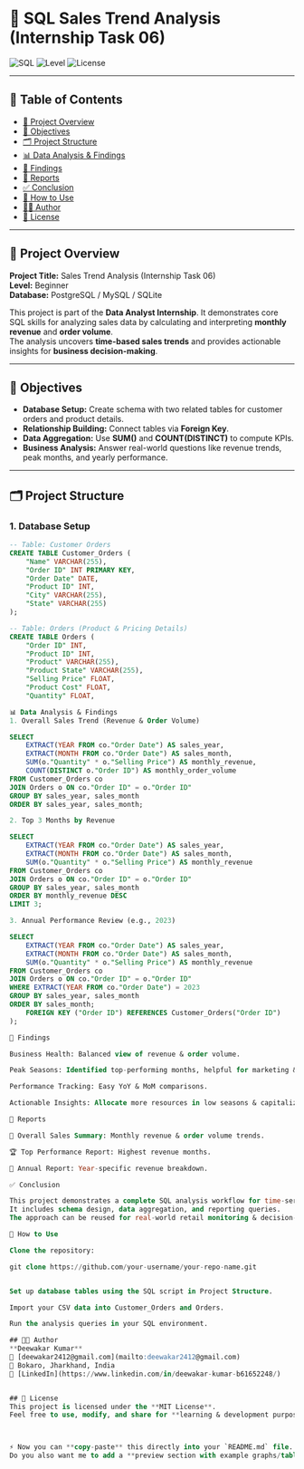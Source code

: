 # 🛒 SQL Sales Trend Analysis (Internship Task 06)

![SQL](https://img.shields.io/badge/SQL-PostgreSQL%20%7C%20MySQL%20%7C%20SQLite-blue) 
![Level](https://img.shields.io/badge/Level-Beginner-green) 
![License](https://img.shields.io/badge/License-MIT-yellow)

---

## 📑 Table of Contents
- [📌 Project Overview](#-project-overview)
- [🎯 Objectives](#-objectives)
- [🗂️ Project Structure](#️-project-structure)
- [📊 Data Analysis & Findings](#-data-analysis--findings)
- [🔎 Findings](#-findings)
- [📑 Reports](#-reports)
- [✅ Conclusion](#-conclusion)
- [🚀 How to Use](#-how-to-use)
- [👨‍💻 Author](#-author)
- [📜 License](#-license)

---

## 📌 Project Overview
**Project Title:** Sales Trend Analysis (Internship Task 06)  
**Level:** Beginner  
**Database:** PostgreSQL / MySQL / SQLite  

This project is part of the **Data Analyst Internship**. It demonstrates core SQL skills for analyzing sales data by calculating and interpreting **monthly revenue** and **order volume**.  
The analysis uncovers **time-based sales trends** and provides actionable insights for **business decision-making**.

---

## 🎯 Objectives
- **Database Setup:** Create schema with two related tables for customer orders and product details.  
- **Relationship Building:** Connect tables via **Foreign Key**.  
- **Data Aggregation:** Use **SUM()** and **COUNT(DISTINCT)** to compute KPIs.  
- **Business Analysis:** Answer real-world questions like revenue trends, peak months, and yearly performance.  

---

## 🗂️ Project Structure
### 1. Database Setup

```sql
-- Table: Customer Orders
CREATE TABLE Customer_Orders (
    "Name" VARCHAR(255),
    "Order ID" INT PRIMARY KEY,
    "Order Date" DATE,
    "Product ID" INT,
    "City" VARCHAR(255),
    "State" VARCHAR(255)
);

-- Table: Orders (Product & Pricing Details)
CREATE TABLE Orders (
    "Order ID" INT,
    "Product ID" INT,
    "Product" VARCHAR(255),
    "Product State" VARCHAR(255),
    "Selling Price" FLOAT,
    "Product Cost" FLOAT,
    "Quantity" FLOAT,

📊 Data Analysis & Findings
1. Overall Sales Trend (Revenue & Order Volume)

SELECT
    EXTRACT(YEAR FROM co."Order Date") AS sales_year,
    EXTRACT(MONTH FROM co."Order Date") AS sales_month,
    SUM(o."Quantity" * o."Selling Price") AS monthly_revenue,
    COUNT(DISTINCT o."Order ID") AS monthly_order_volume
FROM Customer_Orders co
JOIN Orders o ON co."Order ID" = o."Order ID"
GROUP BY sales_year, sales_month
ORDER BY sales_year, sales_month;

2. Top 3 Months by Revenue

SELECT
    EXTRACT(YEAR FROM co."Order Date") AS sales_year,
    EXTRACT(MONTH FROM co."Order Date") AS sales_month,
    SUM(o."Quantity" * o."Selling Price") AS monthly_revenue
FROM Customer_Orders co
JOIN Orders o ON co."Order ID" = o."Order ID"
GROUP BY sales_year, sales_month
ORDER BY monthly_revenue DESC
LIMIT 3;

3. Annual Performance Review (e.g., 2023)

SELECT
    EXTRACT(YEAR FROM co."Order Date") AS sales_year,
    EXTRACT(MONTH FROM co."Order Date") AS sales_month,
    SUM(o."Quantity" * o."Selling Price") AS monthly_revenue
FROM Customer_Orders co
JOIN Orders o ON co."Order ID" = o."Order ID"
WHERE EXTRACT(YEAR FROM co."Order Date") = 2023
GROUP BY sales_year, sales_month
ORDER BY sales_month;
    FOREIGN KEY ("Order ID") REFERENCES Customer_Orders("Order ID")
);

🔎 Findings

Business Health: Balanced view of revenue & order volume.

Peak Seasons: Identified top-performing months, helpful for marketing & inventory planning.

Performance Tracking: Easy YoY & MoM comparisons.

Actionable Insights: Allocate more resources in low seasons & capitalize on peaks.

📑 Reports

📌 Overall Sales Summary: Monthly revenue & order volume trends.

🏆 Top Performance Report: Highest revenue months.

📅 Annual Report: Year-specific revenue breakdown.

✅ Conclusion

This project demonstrates a complete SQL analysis workflow for time-series sales data.
It includes schema design, data aggregation, and reporting queries.
The approach can be reused for real-world retail monitoring & decision-making.

🚀 How to Use

Clone the repository:

git clone https://github.com/your-username/your-repo-name.git


Set up database tables using the SQL script in Project Structure.

Import your CSV data into Customer_Orders and Orders.

Run the analysis queries in your SQL environment.

## 👨‍💻 Author
**Deewakar Kumar**  
📧 [deewakar2412@gmail.com](mailto:deewakar2412@gmail.com)  
📍 Bokaro, Jharkhand, India  
🔗 [LinkedIn](https://www.linkedin.com/in/deewakar-kumar-b61652248/)  


## 📜 License
This project is licensed under the **MIT License**.  
Feel free to use, modify, and share for **learning & development purposes**.  



⚡ Now you can **copy-paste** this directly into your `README.md` file.  
Do you also want me to add a **preview section with example graphs/tables (monthly revenue trends)** to make it look more professional for GitHub?
